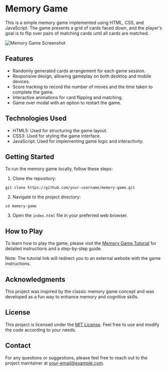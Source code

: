 # Memory Game

This is a simple memory game implemented using HTML, CSS, and JavaScript. The game presents a grid of cards faced down, and the player's goal is to flip over pairs of matching cards until all cards are matched.

![Memory Game Screenshot](screenshot.png)

## Features

- Randomly generated cards arrangement for each game session.
- Responsive design, allowing gameplay on both desktop and mobile devices.
- Score tracking to record the number of moves and the time taken to complete the game.
- Interactive animations for card flipping and matching.
- Game over modal with an option to restart the game.

## Technologies Used

- HTML5: Used for structuring the game layout.
- CSS3: Used for styling the game interface.
- JavaScript: Used for implementing game logic and interactivity.

## Getting Started

To run the memory game locally, follow these steps:

1. Clone the repository:

```
git clone https://github.com/your-username/memory-game.git
```

2. Navigate to the project directory:

```
cd memory-game
```

3. Open the `index.html` file in your preferred web browser.

## How to Play

To learn how to play the game, please visit the [Memory Game Tutorial](https://jogodamemoria-5ccd1.web.app/) for detailed instructions and a step-by-step guide.

Note: The tutorial link will redirect you to an external website with the game instructions.

## Acknowledgments

This project was inspired by the classic memory game concept and was developed as a fun way to enhance memory and cognitive skills.

## License

This project is licensed under the [MIT License](LICENSE). Feel free to use and modify the code according to your needs.

## Contact

For any questions or suggestions, please feel free to reach out to the project maintainer at your-email@example.com.
